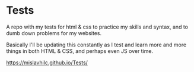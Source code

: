 # Tests
A repo with my tests for html &amp; css to practice my skills and syntax, and to dumb down problems for my websites.

Basically I'll be updating this constantly as I test and learn more and more things in both HTML & CSS, and perhaps even JS over time.


https://mislavhilc.github.io/Tests/
